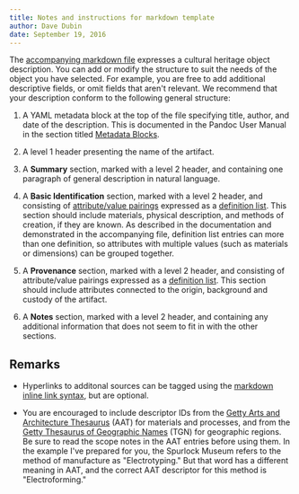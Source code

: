 ```yaml
---
title: Notes and instructions for markdown template
author: Dave Dubin
date: September 19, 2016
---
```


The [accompanying markdown file](https://raw.githubusercontent.com/LIS501/syllabi/master/labs/chalice.md)
expresses a cultural heritage object description. You can add or
modify the structure to suit the needs of the object you have
selected. For example, you are free to add additional descriptive
fields, or omit fields that aren't relevant. We recommend that your
description conform to the following general structure:

1. A YAML metadata block at the top of the file specifying title,
   author, and date of the description. This is documented in the
   Pandoc User Manual in the section
   titled [Metadata Blocks](http://pandoc.org/MANUAL.html#metadata-blocks).

2. A level 1 header presenting the name of the artifact.

3. A **Summary** section, marked with a level 2 header, and containing
   one paragraph of general description in natural language.
   
4. A **Basic Identification** section, marked with a level 2 header,
   and consisting of
   [attribute/value pairings](https://en.wikipedia.org/wiki/Attribute%E2%80%93value_pair)
   expressed as a
   [definition list](http://pandoc.org/MANUAL.html#definition-lists).
   This section should include materials, physical description, and
   methods of creation, if they are known. As described in the
   documentation and demonstrated in the accompanying file, definition
   list entries can more than one definition, so attributes with multiple
   values (such as materials or dimensions) can be grouped together.

5. A **Provenance** section, marked with a level 2 header,
   and consisting of attribute/value pairings expressed as a
   [definition list](http://pandoc.org/MANUAL.html#definition-lists).
   This section should include attributes connected to the origin,
   background and custody of the artifact.

6. A **Notes** section, marked with a level 2 header, and containing
   any additional information that does not seem to fit in with the
   other sections.
   
## Remarks

- Hyperlinks to additonal sources can be tagged using the
  [markdown inline link syntax](http://pandoc.org/MANUAL.html#inline-links),
  but are optional.
  
- You are encouraged to include descriptor IDs from the
  [Getty Arts and Architecture Thesaurus](http://www.getty.edu/research/tools/vocabularies/aat/)
  (AAT) for materials and processes, and from the
  [Getty Thesaurus of Geographic Names](http://vocab.getty.edu/tgn/)
  (TGN) for geographic regions. Be sure to read the scope notes in
  the AAT entries before using them. In the example I've prepared for
  you, the Spurlock Museum refers to the method of manufacture as
  "Electrotyping." But that word has a different meaning in AAT, and
  the correct AAT descriptor for this method is "Electroforming."

